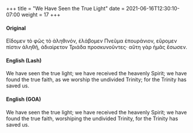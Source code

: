 +++
title = "We Have Seen the True Light"
date =  2021-06-16T12:30:10-07:00
weight = 17
+++

#### Original

Εἴδομεν τὸ φῶς τὸ ἀληθινόν, ἐλάβομεν
Πνεῦμα ἐπουράνιον, εὓρομεν πίστιν ἀληθῆ,
ἀδιαίρετον Τριάδα προσκυνοῦντες· αὕτη γὰρ ἡμᾶς
ἔσωσεν.

#### English (Lash)

We have seen the true
light; we have received the heavenly
Spirit; we have found the true
faith, as we worship the undivided
Trinity; for the Trinity has saved us.

#### English (GOA)

We have seen the true light; we have received
the heavenly Spirit; we have found the true faith,
worshiping the undivided Trinity, for the Trinity
has saved us.